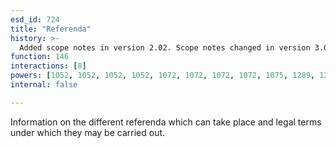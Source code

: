 ```yaml
---
esd_id: 724
title: "Referenda"
history: >-
  Added scope notes in version 2.02. Scope notes changed in version 3.00 to include relevant legislation. Name changed to 'referenda' in version 4.00.
function: 146
interactions: [8]
powers: [1052, 1052, 1052, 1052, 1072, 1072, 1072, 1072, 1075, 1289, 1289]
internal: false

---
```


Information on the different referenda which can take place and legal terms under which they may be carried out.

